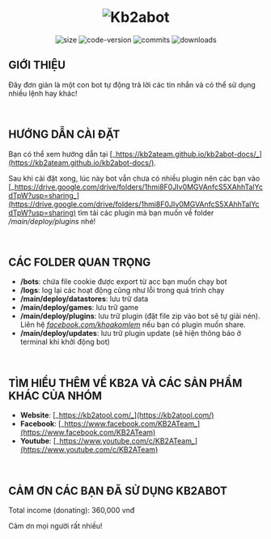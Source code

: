 <h1 align="center">
	<img src="https://i.imgur.com/nwkPWAT.png" alt="Kb2abot" />
</h1>
<div align="center">
	<img alt="size" src="https://img.shields.io/github/repo-size/kb2abot/kb2abot.svg?style=flat-square&label=size" />
	<img alt="code-version" src="https://img.shields.io/badge/dynamic/json?color=red&label=code%20version&prefix=v&query=%24.version&url=https://raw.githubusercontent.com/kb2abot/kb2abot/main/package.json&style=flat-square" />
	<img alt="commits" src="https://img.shields.io/github/commit-activity/m/kb2abot/kb2abot.svg?label=commit&style=flat-square" />
	<img alt="downloads" src="https://img.shields.io/github/downloads/kb2ateam/kb2abot/latest/total?style=flat-square" />
</div>

## GIỚI THIỆU

Đây đơn giản là một con bot tự động trả lời các tin nhắn và có thể sử dụng nhiều lệnh hay khác!

&nbsp;

## HƯỚNG DẪN CÀI ĐẶT

Bạn có thể xem hướng dẫn tại [_https://kb2ateam.github.io/kb2abot-docs/_](https://kb2ateam.github.io/kb2abot-docs/).

Sau khi cài đặt xong, lúc này bot vẫn chưa có nhiều plugin nên các bạn vào [_https://drive.google.com/drive/folders/1hmi8F0JIv0MGVAnfcS5XAhhTalYcdTpW?usp=sharing_](https://drive.google.com/drive/folders/1hmi8F0JIv0MGVAnfcS5XAhhTalYcdTpW?usp=sharing) tìm tải các plugin mà bạn muốn về folder _/main/deploy/plugins_ nhé!

&nbsp;

## CÁC FOLDER QUAN TRỌNG

-   **/bots**: chứa file cookie được export từ acc bạn muốn chạy bot
-   **/logs**: log lại các hoạt động cũng như lỗi trong quá trình chạy
-   **/main/deploy/datastores**: lưu trữ data
-   **/main/deploy/games**: lưu trữ game
-   **/main/deploy/plugins**: lưu trữ plugin (đặt file zip vào bot sẽ tự giải nén). Liên hệ [_facebook.com/khoakomlem_](https://facebook.com/khoakomlem) nếu bạn có plugin muốn share.
-   **/main/deploy/updates**: lưu trữ plugin update (sẽ hiện thông báo ở terminal khi khởi động bot)

&nbsp;

## TÌM HIỂU THÊM VỀ KB2A VÀ CÁC SẢN PHẨM KHÁC CỦA NHÓM

-   **Website**: [_https://kb2atool.com/_](https://kb2atool.com/)
-   **Facebook**: [_https://www.facebook.com/KB2ATeam_](https://www.facebook.com/KB2ATeam)
-   **Youtube**: [_https://www.youtube.com/c/KB2ATeam_](https://www.youtube.com/c/KB2ATeam)

&nbsp;

## CẢM ƠN CÁC BẠN ĐÃ SỬ DỤNG KB2ABOT

Total income (donating): 360,000 vnđ

Cảm ơn mọi người rất nhiều!
